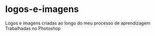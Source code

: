 # logos-e-imagens
Logos e imagens criadas ao longo do meu processo de aprendizagem
Trabalhadas no Photoshop

